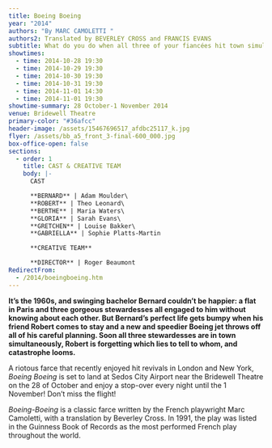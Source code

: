 ```yaml
---
title: Boeing Boeing
year: "2014"
authors: "By MARC CAMOLETTI "
authors2: Translated by BEVERLEY CROSS and FRANCIS EVANS
subtitle: What do you do when all three of your fiancées hit town simultaneously?
showtimes:
  - time: 2014-10-28 19:30
  - time: 2014-10-29 19:30
  - time: 2014-10-30 19:30
  - time: 2014-10-31 19:30
  - time: 2014-11-01 14:30
  - time: 2014-11-01 19:30
showtime-summary: 28 October-1 November 2014
venue: Bridewell Theatre
primary-color: "#36afcc"
header-image: /assets/15467696517_afdbc25117_k.jpg
flyer: /assets/bb_a5_front_3-final-600_000.jpg
box-office-open: false
sections:
  - order: 1
    title: CAST & CREATIVE TEAM
    body: |-
      CAST

      **BERNARD** | Adam Moulder\
      **ROBERT** | Theo Leonard\
      **BERTHE** | Maria Waters\
      **GLORIA** | Sarah Evans\
      **GRETCHEN** | Louise Bakker\
      **GABRIELLA** | Sophie Platts-Martin

      **CREATIVE TEAM**

      **DIRECTOR** | Roger Beaumont
RedirectFrom:
  - /2014/boeingboeing.htm
---
```

**It’s the 1960s, and swinging bachelor Bernard couldn’t be happier: a flat in Paris and three gorgeous stewardesses all engaged to him without knowing about each other. But Bernard’s perfect life gets bumpy when his friend Robert comes to stay and a new and speedier Boeing jet throws off all of his careful planning. Soon all three stewardesses are in town simultaneously, Robert is forgetting which lies to tell to whom, and catastrophe looms.**

A riotous farce that recently enjoyed hit revivals in London and New York, *Boeing Boeing* is set to land at Sedos City Airport near the Bridewell Theatre on the 28 of October and enjoy a stop-over every night until the 1 November! Don’t miss the flight!

*Boeing-Boeing* is a classic farce written by the French playwright Marc Camoletti, with a translation by Beverley Cross. In 1991, the play was listed in the Guinness Book of Records as the most performed French play throughout the world.
